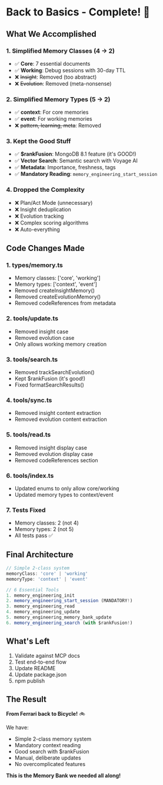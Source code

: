 # Back to Basics - Complete! 🎉

## What We Accomplished

### 1. Simplified Memory Classes (4 → 2)
- ✅ **Core**: 7 essential documents
- ✅ **Working**: Debug sessions with 30-day TTL
- ❌ ~~Insight~~: Removed (too abstract)
- ❌ ~~Evolution~~: Removed (meta-nonsense)

### 2. Simplified Memory Types (5 → 2)
- ✅ **context**: For core memories
- ✅ **event**: For working memories
- ❌ ~~pattern, learning, meta~~: Removed

### 3. Kept the Good Stuff
- ✅ **$rankFusion**: MongoDB 8.1 feature (it's GOOD!)
- ✅ **Vector Search**: Semantic search with Voyage AI
- ✅ **Metadata**: Importance, freshness, tags
- ✅ **Mandatory Reading**: `memory_engineering_start_session`

### 4. Dropped the Complexity
- ❌ Plan/Act Mode (unnecessary)
- ❌ Insight deduplication
- ❌ Evolution tracking
- ❌ Complex scoring algorithms
- ❌ Auto-everything

## Code Changes Made

### 1. types/memory.ts
- Memory classes: ['core', 'working']
- Memory types: ['context', 'event']
- Removed createInsightMemory()
- Removed createEvolutionMemory()
- Removed codeReferences from metadata

### 2. tools/update.ts
- Removed insight case
- Removed evolution case
- Only allows working memory creation

### 3. tools/search.ts
- Removed trackSearchEvolution()
- Kept $rankFusion (it's good!)
- Fixed formatSearchResults()

### 4. tools/sync.ts
- Removed insight content extraction
- Removed evolution content extraction

### 5. tools/read.ts
- Removed insight display case
- Removed evolution display case
- Removed codeReferences section

### 6. tools/index.ts
- Updated enums to only allow core/working
- Updated memory types to context/event

### 7. Tests Fixed
- Memory classes: 2 (not 4)
- Memory types: 2 (not 5)
- All tests pass ✅

## Final Architecture

```typescript
// Simple 2-class system
memoryClass: 'core' | 'working'
memoryType: 'context' | 'event'

// 6 Essential Tools
1. memory_engineering_init
2. memory_engineering_start_session (MANDATORY!)
3. memory_engineering_read
4. memory_engineering_update
5. memory_engineering_memory_bank_update
6. memory_engineering_search (with $rankFusion!)
```

## What's Left

1. Validate against MCP docs
2. Test end-to-end flow
3. Update README
4. Update package.json
5. npm publish

## The Result

**From Ferrari back to Bicycle!** 🚲

We have:
- Simple 2-class memory system
- Mandatory context reading
- Good search with $rankFusion
- Manual, deliberate updates
- No overcomplicated features

**This is the Memory Bank we needed all along!**